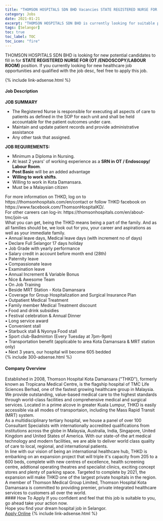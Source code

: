 ```yaml
---
title: "THOMSON HOSPITALS SDN BHD Vacancies STATE REGISTERED NURSE FOR (OT /ENDOSCOPY/LABOUR ROOM)" 
category: Jobs 
date: 2021-01-21 
excerpt: "THOMSON HOSPITALS SDN BHD is currently looking for suitable person to fill in the STATE REGISTERED NURSE FOR (OT /ENDOSCOPY/LABOUR ROOM) which positioned at Selangor" 
tags: [Selangor] 
toc: true 
toc_label: TOC 
toc_icon: "fire" 
--- 
```


<p>THOMSON HOSPITALS SDN BHD is looking for new potential candidates to fill in for <b>STATE REGISTERED NURSE FOR (OT /ENDOSCOPY/LABOUR ROOM)</b> position. If you currently looking for new healthcare job opportunities and qualified with the job desc, feel free to apply this job.
</p>{% include link-adsense.html %} 
<div><div><h4>Job Description</h4></div><div><div><span><div><div><div><strong>JOB SUMMARY</strong></div><ul><li>The Registered Nurse is responsible for executing all aspects of care to patients as defined in the SOP for each unit and shall be held accountable for the patient outcomes under care.</li><li>Maintain and update patient records and provide administrative assistance</li><li>Any other task that assigned.</li></ul><div><strong>JOB REQUIREMENTS:</strong></div><ul><li>Minimum a Diploma in Nursing.</li><li>At least 2 years' of working experience as a <strong>SRN in OT / Endoscopy/ Labour Room</strong>.</li><li><strong>Post Basic</strong> will be an added advantage</li><li><strong>Willing to work shifts</strong>.</li><li>Willing to work in Kota Damansara.</li><li>Must be a Malaysian citizen</li></ul></div><div><div><div>For more information on THKD, log on to https://thomsonhospitals.com/en/contact or follow THKD facebook on https://www.facebook.com/ThomsonHospitalKD/.</div><div>For other careers can log-in: https://thomsonhospitals.com/en/about-tmc/join-us</div><div>What you can get, being the THKD means being a part of the family. And as all families should be, we look out for you, your career and aspirations as well as your immediate family.</div><div>&#8226; Annual leave days, Medical leave days (with increment no of days)<br>&#8226; Declare Full Selangor 17 days holiday<br>&#8226; Job Grade with yearly performance<br>&#8226; Salary credit in account before month end (28th)<br>&#8226; Paternity leave<br>&#8226; Compassionate leave<br>&#8226; Examination leave<br>&#8226; Annual Increment &amp; Variable Bonus<br>&#8226; Nice &amp; Awesome Team<br>&#8226; On Job Training<br>&#8226; Beside MRT Station - Kota Damansara<br>&#8226; Coverage for Group Hospitalization and Surgical Insurance Plan<br>&#8226; Outpatient Medical Treatment<br>&#8226; Family member Medical Treatment discount<br>&#8226; Food and drink subsidies<br>&#8226; Festival celebration &amp; Annual Dinner<br>&#8226; Long service award<br>&#8226; Convenient stall<br>&#8226; Starbuck stall &amp; Nyonya Food stall<br>&#8226; Sport club-Badminton (Every Tuesday at 7pm-9pm)<br>&#8226; Transportation benefit (applicable to area Kota Damansara &amp; MRT station only)</div></div><div>&#8226; Next 3 years, our hospital will become 605 bedded</div></div></div></span></div></div></div> 
{% include 300-adsense.html %} 
<div><div><h4>Company Overview</h4></div><div><div><span><div><div>
<div>
		Established in 2008, Thomson Hospital Kota Damansara ("THKD"), formerly known as Tropicana Medical Centre, is the flagship hospital of TMC Life Sciences Berhad, one of the fastest growing healthcare group in Malaysia. We provide outstanding, value-based medical care to the highest standards through world-class facilities and comprehensive medical and surgical services. Located in a prime alcove in greater Kuala Lumpur, THKD is easily accessible via all modes of transportaion, including the Mass Rapid Transit (MRT) system.</div>
<div>
		As a multidisciplinary tertiary hospital, we house a panel of over 100 Consultant Specialists with internationally accredited qualifications from institutions across the globe in Malaysia, Australia, India, Singapore, United Kingdom and United States of America. With our state-of-the art medical technology and modern facilities, we are able to deliver world class quality of care to local, regional, and international patients.</div>
<div>
		In line with our vision of being an international healthcare hub, THKD is embarking on an expansion project that will triple it's capacity from 205 to a 600 beds, complete with new centres of excellence, health screening centre, addtional operating theatres and specialist clinics, exciting concept stores and plenty of parking space. Targeted to complete by 2021, the expansion will make THKD one of the largest private hospitals in the region.</div>
<div>
		A member of Thomson Medical Group Limited, Thomson Hospital Kota Damansara is committed to providing premier, private integrated healthcare services to customers all over the world.</div>
</div></div></span></div></div></div> 
#### How To Apply 
If you confident and feel that this job is suitable to you, go ahead take your action now. <br/> 
Hope you find your dream hospital job in Selangor. <br/> 
<a href="https://www.jobstreet.com.my/en/job/state-registered-nurse-for-ot-endoscopy-labour-room-4466158?jobId=jobstreet-my-job-4466158&sectionRank=29&token=0~5cbf2b19-ccd1-48a8-839c-ddb740c173e4&fr=SRP%20View%20In%20New%20Ta" class="btn btn--warning" target="_blank" rel="nofollow noopenner">Apply Online</a> 
{% include link-adsense.html %} 